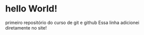 # hello World!
 primeiro repositório do curso de git e github
Essa linha adicionei diretamente no site!
